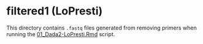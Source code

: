 # filtered1 (LoPresti)

This directory contains `.fastq` files generated from removing primers when running the [01_Dada2-LoPresti.Rmd](../../../../scripts/analysis-individual/LoPresti-2019/01_Dada2-LoPresti.Rmd) script.